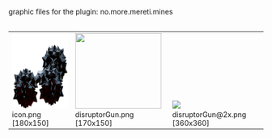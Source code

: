 graphic files for the plugin: no.more.mereti.mines<br>
<br>
<table>
	<tr valign="bottom">
		<td><a href="https://github.com/zuckung/endless-sky-plugins/blob/main/myplugins/no.more.mereti.mines/icon.png"><img src="https://raw.githubusercontent.com/zuckung/endless-sky-plugins/refs/heads/main/myplugins/no.more.mereti.mines/icon.png" width="180" height="150"></a><br>
		icon.png [180x150]</td>
		<td><a href="https://github.com/zuckung/endless-sky-plugins/blob/main/myplugins/no.more.mereti.mines/images/outfit/disruptorGun.png"><img src="https://raw.githubusercontent.com/zuckung/endless-sky-plugins/refs/heads/main/myplugins/no.more.mereti.mines/images/outfit/disruptorGun.png" width="170" height="150"></a><br>
		disruptorGun.png [170x150]</td>
		<td><a href="https://github.com/zuckung/endless-sky-plugins/blob/main/myplugins/no.more.mereti.mines/images/outfit/disruptorGun@2x.png"><img src="https://raw.githubusercontent.com/zuckung/endless-sky-plugins/refs/heads/main/myplugins/no.more.mereti.mines/images/outfit/disruptorGun@2x.png" height="200"></a><br>
		disruptorGun@2x.png [360x360]</td>
	</tr>
</table>
